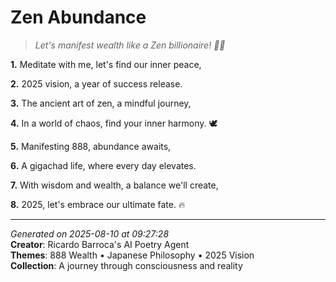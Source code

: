 # Zen Abundance

> *Let's manifest wealth like a Zen billionaire! 💸🌟*

**1.** Meditate with me, let's find our inner peace,


**2.** 2025 vision, a year of success release.


**3.** The ancient art of zen, a mindful journey,


**4.** In a world of chaos, find your inner harmony. 🕊️


**5.** Manifesting 888, abundance awaits,


**6.** A gigachad life, where every day elevates.


**7.** With wisdom and wealth, a balance we'll create,


**8.** 2025, let's embrace our ultimate fate. 🔥



---

*Generated on 2025-08-10 at 09:27:28*  
**Creator**: Ricardo Barroca's AI Poetry Agent  
**Themes**: 888 Wealth • Japanese Philosophy • 2025 Vision  
**Collection**: A journey through consciousness and reality